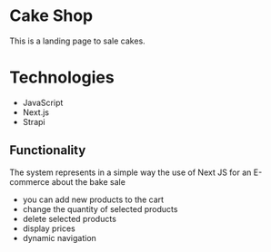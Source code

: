 # Cake Shop

This is a landing page to sale cakes.

# Technologies

- JavaScript
- Next.js
- Strapi

## Functionality

The system represents in a simple way the use of Next JS for an E-commerce about the bake sale

- you can add new products to the cart
- change the quantity of selected products
- delete selected products
- display prices
- dynamic navigation
